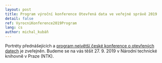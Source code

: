 ```yaml
---
layout: post
title: Program výroční konference Otevřená data ve veřejné správě 2019 je venku!
detail: false
ref: VyrocniKonference2019Program
lang: cs
author: michal_kubáň
---
```


Portréty přednášejících a [program největší české konference o otevřených datech](https://opendata.gov.cz/edu:konference:2019) je zveřejněn.
Budeme se na vás těšit 27. 9. 2019 v Národní technické knihovně v Praze (NTK).
